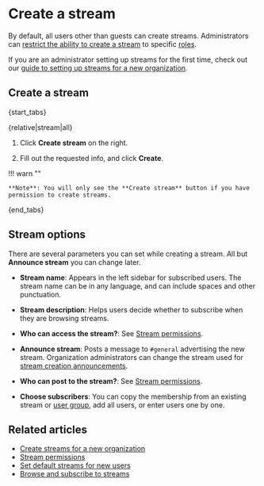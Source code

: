 # Create a stream

By default, all users other than guests can create streams. Administrators can
[restrict the ability to create a stream](/help/configure-who-can-create-streams) to specific
[roles](/help/roles-and-permissions).

If you are an administrator setting up streams for the first time, check out our
[guide to setting up streams for a new organization](/help/create-streams).

## Create a stream

{start_tabs}

{relative|stream|all}

1. Click **Create stream** on the right.

1. Fill out the requested info, and click **Create**.

!!! warn ""

    **Note**: You will only see the **Create stream** button if you have
    permission to create streams.

{end_tabs}

## Stream options

There are several parameters you can set while creating a stream. All but
**Announce stream** you can change later.

* **Stream name**: Appears in the left sidebar for subscribed users. The
  stream name can be in any language, and can include spaces and other
  punctuation.

* **Stream description**: Helps users decide whether to subscribe when they
  are browsing streams.

* **Who can access the stream?**: See [Stream permissions](/help/stream-permissions).

* **Announce stream**: Posts a message to `#general` advertising the new
  stream. Organization administrators can change the stream used for [stream
  creation announcements](/help/configure-notification-bot#new-stream-announcements).

* **Who can post to the stream?**: See [Stream permissions](/help/stream-permissions).

* **Choose subscribers**: You can copy the membership from an existing stream or
  [user group](/help/user-groups), add all users, or enter users one by one.

## Related articles

* [Create streams for a new organization](/help/create-streams)
* [Stream permissions](/help/stream-permissions)
* [Set default streams for new users](/help/set-default-streams-for-new-users)
* [Browse and subscribe to streams](/help/browse-and-subscribe-to-streams)
